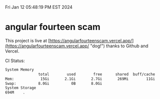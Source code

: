 Fri Jan 12 05:48:19 PM EST 2024

# angular fourteen scam


This project is live at [https://angularfourteenscam.vercel.app/](https://angularfourteenscam.vercel.app/ "dog!") thanks to Github and Vercel.

CI Status: 

```bash
System Memory
               total        used        free      shared  buff/cache   available
Mem:            15Gi       2.1Gi       2.7Gi       269Mi        11Gi        13Gi
Swap:          8.0Gi          0B       8.0Gi
System Storage
694M	.
```
